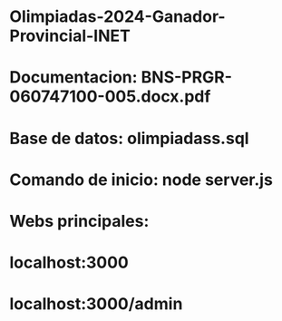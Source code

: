 # Olimpiadas-2024-Ganador-Provincial-INET
# Documentacion: BNS-PRGR-060747100-005.docx.pdf
# Base de datos: olimpiadass.sql

# Comando de inicio: node server.js

# Webs principales:

# localhost:3000
# localhost:3000/admin
